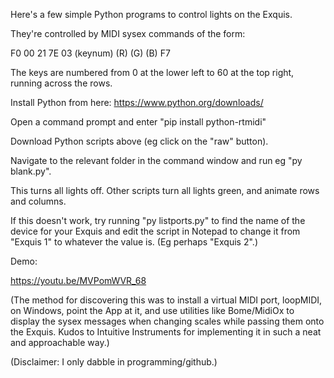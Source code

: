 Here's a few simple Python programs to control lights on the Exquis.

They're controlled by MIDI sysex commands of the form:

F0 00 21 7E 03 (keynum) (R) (G) (B) F7

The keys are numbered from 0 at the lower left to 60 at the top right, running across the rows.

Install Python from here:
https://www.python.org/downloads/

Open a command prompt and enter "pip install python-rtmidi"
   
Download Python scripts above (eg click on the "raw" button).

Navigate to the relevant folder in the command window and run eg "py blank.py".

This turns all lights off. Other scripts turn all lights green, and animate rows and columns.

If this doesn't work, try running "py listports.py" to find the name of the device for your Exquis and edit the script in Notepad to change it from "Exquis 1" to whatever the value is. (Eg perhaps "Exquis 2".)

Demo:

https://youtu.be/MVPomWVR_68

(The method for discovering this was to install a virtual MIDI port, loopMIDI, on Windows, point the App at it, and use utilities like Bome/MidiOx to display the sysex messages when changing scales while passing them onto the Exquis. Kudos to Intuitive Instruments for implementing it in such a neat and approachable way.) 

(Disclaimer: I only dabble in programming/github.)
